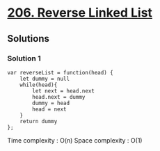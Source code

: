 # [206. Reverse Linked List](https://leetcode.com/problems/reverse-linked-list/)

## Solutions

### Solution 1

```
var reverseList = function(head) {
    let dummy = null
    while(head){
        let next = head.next
        head.next = dummy
        dummy = head
        head = next
    }
    return dummy
};
```

Time complexity : O(n)
Space complexity : O(1)